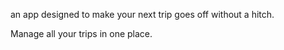 
an app designed to make your next trip goes off without a hitch.

Manage all your trips in one place.